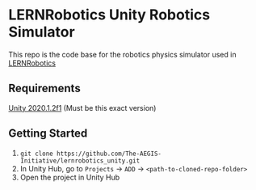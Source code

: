 # LERNRobotics Unity Robotics Simulator

This repo is the code base for the robotics physics simulator used in [LERNRobotics](https://github.com/The-AEGIS-Initiative/lernrobotics)

## Requirements
[Unity 2020.1.2f1](https://unity3d.com/get-unity/download/archive) (Must be this exact version)

## Getting Started
1. `git clone https://github.com/The-AEGIS-Initiative/lernrobotics_unity.git`
2. In Unity Hub, go to `Projects` -> `ADD` -> `<path-to-cloned-repo-folder>`
3. Open the project in Unity Hub
